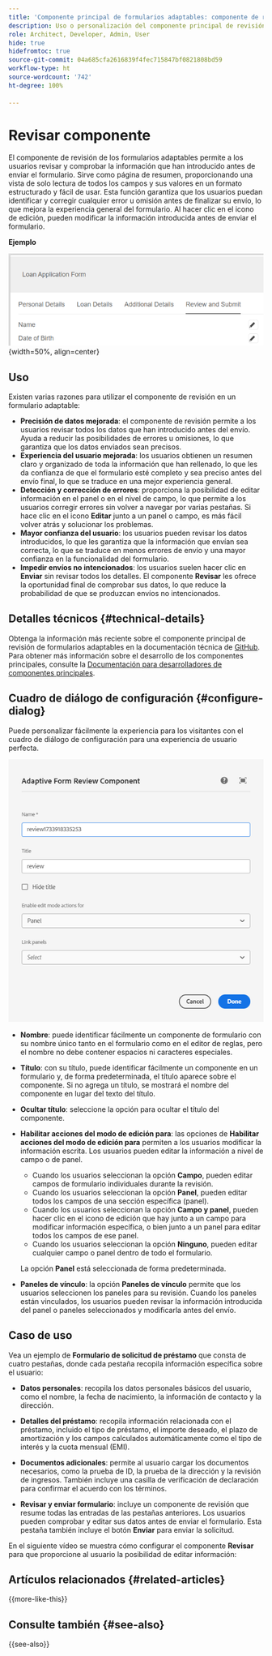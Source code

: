 ```yaml
---
title: 'Componente principal de formularios adaptables: componente de revisión'
description: Uso o personalización del componente principal de revisión de formularios adaptables.
role: Architect, Developer, Admin, User
hide: true
hidefromtoc: true
source-git-commit: 04a685cfa2616839f4fec715847bf0821808bd59
workflow-type: ht
source-wordcount: '742'
ht-degree: 100%

---
```



# Revisar componente

El componente de revisión de los formularios adaptables permite a los usuarios revisar y comprobar la información que han introducido antes de enviar el formulario. Sirve como página de resumen, proporcionando una vista de solo lectura de todos los campos y sus valores en un formato estructurado y fácil de usar. Esta función garantiza que los usuarios puedan identificar y corregir cualquier error u omisión antes de finalizar su envío, lo que mejora la experiencia general del formulario. Al hacer clic en el icono de edición, pueden modificar la información introducida antes de enviar el formulario.

**Ejemplo**

![Componente de revisión](/help/adaptive-forms/assets/review-component.png){width=50%, align=center}

## Uso

Existen varias razones para utilizar el componente de revisión en un formulario adaptable:

- **Precisión de datos mejorada**: el componente de revisión permite a los usuarios revisar todos los datos que han introducido antes del envío. Ayuda a reducir las posibilidades de errores u omisiones, lo que garantiza que los datos enviados sean precisos.
- **Experiencia del usuario mejorada**: los usuarios obtienen un resumen claro y organizado de toda la información que han rellenado, lo que les da confianza de que el formulario esté completo y sea preciso antes del envío final, lo que se traduce en una mejor experiencia general.
- **Detección y corrección de errores**: proporciona la posibilidad de editar información en el panel o en el nivel de campo, lo que permite a los usuarios corregir errores sin volver a navegar por varias pestañas. Si hace clic en el icono **Editar** junto a un panel o campo, es más fácil volver atrás y solucionar los problemas.
- **Mayor confianza del usuario**: los usuarios pueden revisar los datos introducidos, lo que les garantiza que la información que envían sea correcta, lo que se traduce en menos errores de envío y una mayor confianza en la funcionalidad del formulario.
- **Impedir envíos no intencionados**: los usuarios suelen hacer clic en **Enviar** sin revisar todos los detalles. El componente **Revisar** les ofrece la oportunidad final de comprobar sus datos, lo que reduce la probabilidad de que se produzcan envíos no intencionados.


## Detalles técnicos {#technical-details}

Obtenga la información más reciente sobre el componente principal de revisión de formularios adaptables en la documentación técnica de [GitHub](https://github.com/adobe/aem-core-forms-components/tree/master/ui.af.apps/src/main/content/jcr_root/apps/core/fd/components/form/textinput/v1/textinput). Para obtener más información sobre el desarrollo de los componentes principales, consulte la [Documentación para desarrolladores de componentes principales](/help/developing/overview.md).

## Cuadro de diálogo de configuración {#configure-dialog}

Puede personalizar fácilmente la experiencia para los visitantes con el cuadro de diálogo de configuración para una experiencia de usuario perfecta. 

![Cuadro de diálogo de configuración](/help/adaptive-forms/assets/review-component-configure-dialog.png)

- **Nombre**: puede identificar fácilmente un componente de formulario con su nombre único tanto en el formulario como en el editor de reglas, pero el nombre no debe contener espacios ni caracteres especiales.

- **Título**: con su título, puede identificar fácilmente un componente en un formulario y, de forma predeterminada, el título aparece sobre el componente. Si no agrega un título, se mostrará el nombre del componente en lugar del texto del título.
- **Ocultar título**: seleccione la opción para ocultar el título del componente.
- **Habilitar acciones del modo de edición para**: las opciones de **Habilitar acciones del modo de edición para** permiten a los usuarios modificar la información escrita. Los usuarios pueden editar la información a nivel de campo o de panel.
   - Cuando los usuarios seleccionan la opción **Campo**, pueden editar campos de formulario individuales durante la revisión.
   - Cuando los usuarios seleccionan la opción **Panel**, pueden editar todos los campos de una sección específica (panel).
   - Cuando los usuarios seleccionan la opción **Campo y panel**, pueden hacer clic en el icono de edición que hay junto a un campo para modificar información específica, o bien junto a un panel para editar todos los campos de ese panel.
   - Cuando los usuarios seleccionan la opción **Ninguno**, pueden editar cualquier campo o panel dentro de todo el formulario.

  La opción **Panel** está seleccionada de forma predeterminada.

- **Paneles de vínculo**: la opción **Paneles de vínculo** permite que los usuarios seleccionen los paneles para su revisión. Cuando los paneles están vinculados, los usuarios pueden revisar la información introducida del panel o paneles seleccionados y modificarla antes del envío.

## Caso de uso

Vea un ejemplo de **Formulario de solicitud de préstamo** que consta de cuatro pestañas, donde cada pestaña recopila información específica sobre el usuario:

- **Datos personales**: recopila los datos personales básicos del usuario, como el nombre, la fecha de nacimiento, la información de contacto y la dirección.

- **Detalles del préstamo**: recopila información relacionada con el préstamo, incluido el tipo de préstamo, el importe deseado, el plazo de amortización y los campos calculados automáticamente como el tipo de interés y la cuota mensual (EMI).

- **Documentos adicionales**: permite al usuario cargar los documentos necesarios, como la prueba de ID, la prueba de la dirección y la revisión de ingresos. También incluye una casilla de verificación de declaración para confirmar el acuerdo con los términos.

- **Revisar y enviar formulario**: incluye un componente de revisión que resume todas las entradas de las pestañas anteriores. Los usuarios pueden comprobar y editar sus datos antes de enviar el formulario. Esta pestaña también incluye el botón **Enviar** para enviar la solicitud.

En el siguiente vídeo se muestra cómo configurar el componente **Revisar** para que proporcione al usuario la posibilidad de editar información:

## Artículos relacionados {#related-articles}

{{more-like-this}}

## Consulte también {#see-also}

{{see-also}}

